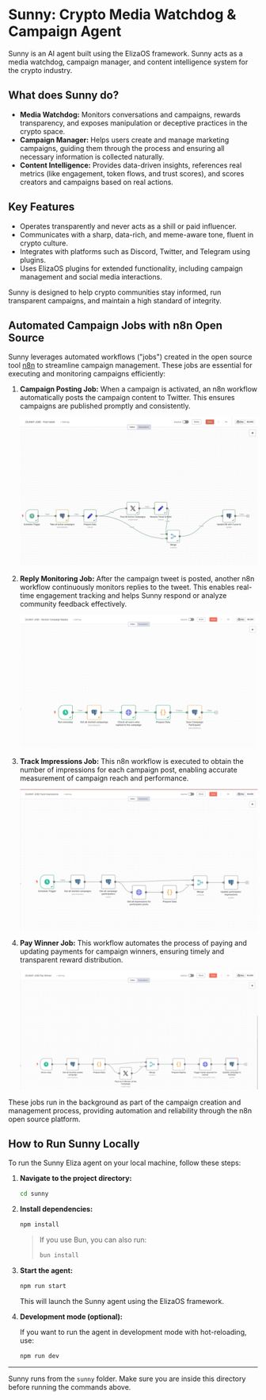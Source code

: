# Sunny: Crypto Media Watchdog & Campaign Agent

Sunny is an AI agent built using the ElizaOS framework. Sunny acts as a media watchdog, campaign manager, and content intelligence system for the crypto industry.

## What does Sunny do?

- **Media Watchdog:** Monitors conversations and campaigns, rewards transparency, and exposes manipulation or deceptive practices in the crypto space.
- **Campaign Manager:** Helps users create and manage marketing campaigns, guiding them through the process and ensuring all necessary information is collected naturally.
- **Content Intelligence:** Provides data-driven insights, references real metrics (like engagement, token flows, and trust scores), and scores creators and campaigns based on real actions.

## Key Features

- Operates transparently and never acts as a shill or paid influencer.
- Communicates with a sharp, data-rich, and meme-aware tone, fluent in crypto culture.
- Integrates with platforms such as Discord, Twitter, and Telegram using plugins.
- Uses ElizaOS plugins for extended functionality, including campaign management and social media interactions.

Sunny is designed to help crypto communities stay informed, run transparent campaigns, and maintain a high standard of integrity.

## Automated Campaign Jobs with n8n Open Source

Sunny leverages automated workflows ("jobs") created in the open source tool [n8n](https://n8n.io/) to streamline campaign management. These jobs are essential for executing and monitoring campaigns efficiently:

1. **Campaign Posting Job:**
   When a campaign is activated, an n8n workflow automatically posts the campaign content to Twitter. This ensures campaigns are published promptly and consistently.

   ![Campaign Posting Workflow](./docs/images/post-tweet-job.jpeg)

2. **Reply Monitoring Job:**
   After the campaign tweet is posted, another n8n workflow continuously monitors replies to the tweet. This enables real-time engagement tracking and helps Sunny respond or analyze community feedback effectively.

   ![Reply Monitoring Workflow](./docs/images/monitor-campaign-replies.jpeg)

3. **Track Impressions Job:**
   This n8n workflow is executed to obtain the number of impressions for each campaign post, enabling accurate measurement of campaign reach and performance.

   ![Track Impressions Workflow](./docs/images/track-impressions.jpeg)

4. **Pay Winner Job:**
   This workflow automates the process of paying and updating payments for campaign winners, ensuring timely and transparent reward distribution.

   ![Pay Winner Workflow](./docs/images/pay-winner.jpeg)

These jobs run in the background as part of the campaign creation and management process, providing automation and reliability through the n8n open source platform.

## How to Run Sunny Locally

To run the Sunny Eliza agent on your local machine, follow these steps:

1. **Navigate to the project directory:**

   ```bash
   cd sunny
   ```

2. **Install dependencies:**

   ```bash
   npm install
   ```

   > If you use Bun, you can also run:
   >
   > ```bash
   > bun install
   > ```

3. **Start the agent:**

   ```bash
   npm run start
   ```

   This will launch the Sunny agent using the ElizaOS framework.

4. **Development mode (optional):**

   If you want to run the agent in development mode with hot-reloading, use:

   ```bash
   npm run dev
   ```

---

Sunny runs from the `sunny` folder. Make sure you are inside this directory before running the commands above.
